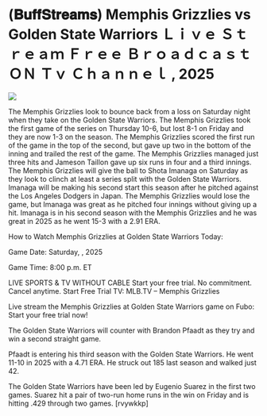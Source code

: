 # (𝐁𝐮𝐟𝐟𝐒𝐭𝐫𝐞𝐚𝐦𝐬) Memphis Grizzlies vs Golden State Warriors Ｌｉｖｅ Ｓｔｒｅａｍ Ｆｒｅｅ Ｂｒｏａｄｃａｓｔ ＯＮ Ｔｖ Ｃｈａｎｎｅｌ , 2025  
  
  
[![](https://i.imgur.com/qSNzIqt.png)](https://movie.rssnews.media/zPEgYZaKj.php)  
  
The Memphis Grizzlies look to bounce back from a loss on Saturday night when they take on the Golden State Warriors. The Memphis Grizzlies took the first game of the series on Thursday 10-6, but lost 8-1 on Friday and they are now 1-3 on the season. The Memphis Grizzlies scored the first run of the game in the top of the second, but gave up two in the bottom of the inning and trailed the rest of the game. The Memphis Grizzlies managed just three hits and Jameson Taillon gave up six runs in four and a third innings. The Memphis Grizzlies will give the ball to Shota Imanaga on Saturday as they look to clinch at least a series split with the Golden State Warriors. Imanaga will be making his second start this season after he pitched against the Los Angeles Dodgers in Japan. The Memphis Grizzlies would lose the game, but Imanaga was great as he pitched four innings without giving up a hit. Imanaga is in his second season with the Memphis Grizzlies and he was great in 2025 as he went 15-3 with a 2.91 ERA.

How to Watch Memphis Grizzlies at Golden State Warriors Today:

Game Date: Saturday, , 2025

Game Time: 8:00 p.m. ET

LIVE SPORTS & TV WITHOUT CABLE
Start your free trial. No commitment. Cancel anytime.
Start Free Trial
TV: MLB.TV – Memphis Grizzlies

Live stream the Memphis Grizzlies at Golden State Warriors game on Fubo: Start your free trial now!

The Golden State Warriors will counter with Brandon Pfaadt as they try and win a second straight game.

Pfaadt is entering his third season with the Golden State Warriors. He went 11-10 in 2025 with a 4.71 ERA. He struck out 185 last season and walked just 42.

The Golden State Warriors have been led by Eugenio Suarez in the first two games. Suarez hit a pair of two-run home runs in the win on Friday and is hitting .429 through two games. [rvywkkp]